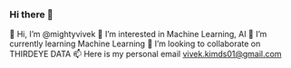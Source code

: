 ### Hi there 👋

👋 Hi, I’m @mightyvivek
👀 I’m interested in Machine Learning, AI
🌱 I’m currently learning Machine Learning
💞️ I’m looking to collaborate on THIRDEYE DATA
📫 Here is my personal email vivek.kimds01@gmail.com
